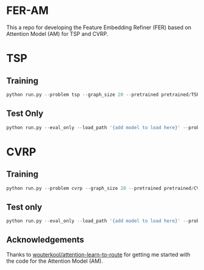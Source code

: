 # FER-AM
This a repo for developing the Feature Embedding Refiner (FER) based on Attention Model (AM) for TSP and CVRP.

# TSP
## Training
```python
python run.py --problem tsp --graph_size 20 --pretrained pretrained/TSP_20/epoch-99.pt --epoch_end 100 --batch_size 512 --epoch_size 10240 --val_size 1000 --eval_batch_size 1000 --T_max 200 --K 6
```

## Test Only
```python
python run.py --eval_only --load_path '{add model to load here}' --problem tsp --graph_size 20 --pretrained pretrained/TSP_20/epoch-99.pt --val_dataset dataset/tsp20_test_seed1234.pkl --val_size 10000 --eval_batch_size 10000 --T_max 200 
```

# CVRP
## Training
```python
python run.py --problem cvrp --graph_size 20 --pretrained pretrained/CVRP_20/epoch-99.pt --epoch_end 100 --batch_size 512 --epoch_size 10240 --val_size 1000 --eval_batch_size 1000 --T_max 200 --K 6
```

## Test only
```python
python run.py --eval_only --load_path '{add model to load here}' --problem cvrp --graph_size 20 --pretrained pretrained/CVRP_20/epoch-99.pt --val_dataset dataset/vrp20_test_seed1234.pkl --val_size 10000 --eval_batch_size 10000 --T_max 200 
```

## Acknowledgements
Thanks to [wouterkool/attention-learn-to-route](https://github.com/wouterkool/attention-learn-to-route) for getting me started with the code for the Attention Model (AM).
